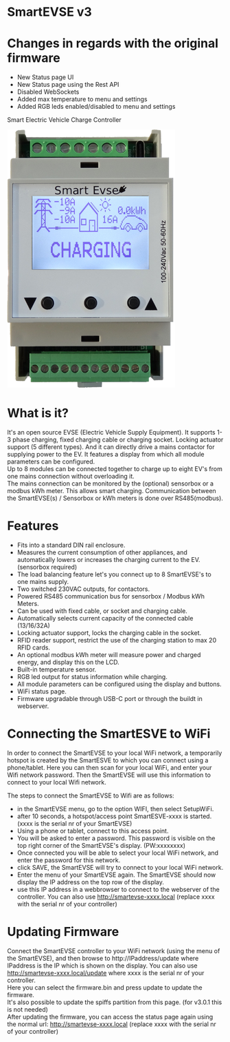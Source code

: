 SmartEVSE v3
=========

# Changes in regards with the original firmware
* New Status page UI
* New Status page using the Rest API
* Disabled WebSockets
* Added max temperature to menu and settings
* Added RGB leds enabled/disabled to menu and settings

Smart Electric Vehicle Charge Controller

![Image of SmartEVSE](/pictures/SmartEVSEv3.png)

# What is it?

It's an open source EVSE (Electric Vehicle Supply Equipment). It supports 1-3 phase charging, fixed charging cable or charging socket. Locking actuator support (5 different types). And it can directly drive a mains contactor for supplying power to the EV. It features a display from which all module parameters can be configured.<br>
Up to 8 modules can be connected together to charge up to eight EV's from one mains connection without overloading it.<br>
The mains connection can be monitored by the (optional) sensorbox or a modbus kWh meter. This allows smart charging.
Communication between the SmartEVSE(s) / Sensorbox or kWh meters is done over RS485(modbus).


# Features

- Fits into a standard DIN rail enclosure.
- Measures the current consumption of other appliances, and automatically lowers or increases the charging current to the EV. (sensorbox required)
- The load balancing feature let's you connect up to 8 SmartEVSE's to one mains supply.
- Two switched 230VAC outputs, for contactors.
- Powered RS485 communication bus for sensorbox / Modbus kWh Meters.
- Can be used with fixed cable, or socket and charging cable.
- Automatically selects current capacity of the connected cable (13/16/32A)
- Locking actuator support, locks the charging cable in the socket.
- RFID reader support, restrict the use of the charging station to max 20 RFID cards.
- An optional modbus kWh meter will measure power and charged energy, and display this on the LCD.
- Built-in temperature sensor.
- RGB led output for status information while charging.
- All module parameters can be configured using the display and buttons.
- WiFi status page.
- Firmware upgradable through USB-C port or through the buildt in webserver. 


# Connecting the SmartESVE to WiFi

In order to connect the SmartEVSE to your local WiFi network, a temporarily hotspot is created by the SmartESVE to which you can connect using a phone/tablet.
Here you can then scan for your local WiFi, and enter your Wifi network password. Then the SmartEVSE will use this information to connect to your local Wifi network.

The steps to connect the SmartEVSE to Wifi are as follows:
- in the SmartEVSE menu, go to the option WIFI, then select SetupWiFi.
- after 10 seconds, a hotspot/access point SmartESVE-xxxx is started. (xxxx is the serial nr of your SmartEVSE)
- Using a phone or tablet, connect to this access point.
- You will be asked to enter a password. This password is visible on the top right corner of the SmartEVSE's display. (PW:xxxxxxxx)
- Once connected you will be able to select your local WiFi network, and enter the password for this network.
- click SAVE, the SmartEVSE will try to connect to your local WiFi network.
- Enter the menu of your SmartEVSE again. The SmartEVSE should now display the IP address on the top row of the display.
- use this IP address in a webbrowser to connect to the webserver of the controller. You can also use http://smartevse-xxxx.local  (replace xxxx with the serial nr of your controller)

# Updating Firmware

Connect the SmartEVSE controller to your WiFi network (using the menu of the SmartEVSE), and then browse to http://IPaddress/update where IPaddress is the IP which is shown on the display.
You can also use http://smartevse-xxxx.local/update where xxxx is the serial nr of your controller.<br>
Here you can select the firmware.bin and press update to update the firmware.<br>
It's also possible to update the spiffs partition from this page. (for v3.0.1 this is not needed)<br>
After updating the firmware, you can access the status page again using the normal url: http://smartevse-xxxx.local  (replace xxxx with the serial nr of your controller)<br>
